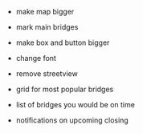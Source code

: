 - make map bigger
- mark main bridges
- make box and button bigger
- change font
- remove streetview

- grid for most popular bridges
- list of bridges you would be on time
- notifications on upcoming closing
